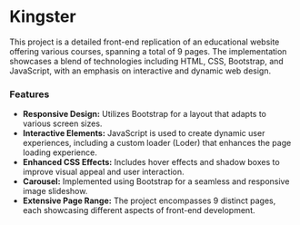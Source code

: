 # Kingster
This project is a detailed front-end replication of an educational website offering various courses, spanning a total of 9 pages. The implementation showcases a blend of technologies including HTML, CSS, Bootstrap, and JavaScript, with an emphasis on interactive and dynamic web design.

### Features

- **Responsive Design:** Utilizes Bootstrap for a layout that adapts to various screen sizes.
- **Interactive Elements:** JavaScript is used to create dynamic user experiences, including a custom loader (Loder) that enhances the page loading experience.
- **Enhanced CSS Effects:** Includes hover effects and shadow boxes to improve visual appeal and user interaction.
- **Carousel:** Implemented using Bootstrap for a seamless and responsive image slideshow.
- **Extensive Page Range:** The project encompasses 9 distinct pages, each showcasing different aspects of front-end development.
